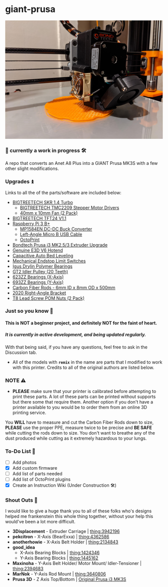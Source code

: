# giant-prusa

![Giant Prusa](examples/photo1.jpg)

### 🧰 currently a work in progress 🛠️

A repo that converts an Anet A8 Plus into a GIANT Prusa MK3S with a few other slight modifications.

### Upgrades ⏫

Links to all the of the parts/software are included below:
- <a href="https://www.amazon.com/BIGTREETECH-Printer-Control-Smoothieboard-Upgrade/dp/B082YTYDCK/ref=sr_1_2?dchild=1&keywords=skr+1.4+turbo&qid=1611026087&sr=8-2" target="_blank"> BIGTREETECH SKR 1.4 Turbo </a>
    - <a href="https://www.amazon.com/gp/product/B07YW7BM68/ref=ppx_yo_dt_b_asin_title_o03_s00?ie=UTF8&psc=1" target="_blank"> BIGTREETECH TMC2209 Stepper Motor Drivers </a>
    - <a href="https://www.amazon.com/gp/product/B0711FVD48/ref=ppx_yo_dt_b_asin_title_o03_s00?ie=UTF8&psc=1" target="_blank"> 40mm x 10mm Fan (2 Pack) </a>
- <a href="https://www.amazon.com/gp/product/B07TJWSV51/ref=ppx_yo_dt_b_asin_title_o02_s00?ie=UTF8&psc=1" target="_blank"> BIGTREETECH TFT24 V1.1 </a>
- <a href="https://www.amazon.com/gp/product/B01CMC50S0/ref=ppx_yo_dt_b_asin_title_o09_s00?ie=UTF8&psc=1" target="_blank"> Raspberry Pi 3 B+ </a>
    - <a href="https://www.amazon.com/gp/product/B07RVG34WR/ref=ppx_yo_dt_b_asin_title_o02_s00?ie=UTF8&psc=1" target="_blank"> MP1584EN DC-DC Buck Converter </a>
    - <a href="https://www.amazon.com/gp/product/B076DW7M5S/ref=ppx_yo_dt_b_asin_title_o01_s00?ie=UTF8&psc=1" target="_blank"> Left-Angle Micro B USB Cable </a>
    - <a href="https://octoprint.org/" target="_blank"> OctoPrint </a>
- <a href="https://www.bondtech.se/product/prusa-i3-mk2-5-mk3-extruder-upgrade/" target="_blank"> Bondtech Prusa i3 MK2.5/3 Extruder Upgrade</a>
- <a href="https://www.amazon.com/gp/product/B079H1S9BN/ref=ppx_yo_dt_b_asin_title_o01_s00?ie=UTF8&psc=1" target="_blank"> Genuine E3D V6 Hotend </a>
- <a href="https://www.amazon.com/gp/product/B01M1777XK/ref=ppx_yo_dt_b_asin_title_o02_s00?ie=UTF8&psc=1" target="_blank"> Capacitive Auto Bed Leveling </a>
- <a href="https://www.amazon.com/gp/product/B07ZCSXNF3/ref=ppx_yo_dt_b_asin_title_o00_s00?ie=UTF8&psc=1" target="_blank"> Mechanical Endstop Limit Switches </a>
- <a href="https://www.amazon.com/gp/product/B071RSDYW4/ref=ppx_yo_dt_b_asin_title_o03_s00?ie=UTF8&psc=1" target="_blank"> Igus Drylin Polymer Bearings </a>
- <a href="https://www.amazon.com/gp/product/B07BPKWM9D/ref=ppx_yo_dt_b_asin_title_o05_s00?ie=UTF8&psc=1" target="_blank"> GT2 Idler Pulley (20 Teeth) </a>
- <a href="https://www.amazon.com/gp/product/B075CM413G/ref=ppx_yo_dt_b_asin_title_o09_s00?ie=UTF8&psc=1" target="_blank"> 623ZZ Bearings (X-Axis) </a>
- <a href="https://www.amazon.com/gp/product/B07FVXM3RK/ref=ppx_yo_dt_b_asin_title_o04_s00?ie=UTF8&psc=1" target="_blank"> 693ZZ Bearings (Y-Axis) </a>
- <a href="https://www.amazon.com/gp/product/B00RWXJYVE/ref=ppx_yo_dt_b_asin_title_o00_s00?ie=UTF8&psc=1" target="_blank"> Carbon Fiber Rods - 6mm ID x 8mm OD x 500mm </a>
- <a href="https://www.amazon.com/gp/product/B07GGLYX9V/ref=ppx_yo_dt_b_asin_title_o01_s00?ie=UTF8&psc=1" target="_blank"> 2020 Right-Angle Bracket </a>
- <a href="https://www.amazon.com/gp/product/B07Y6CN9J4/ref=ppx_yo_dt_b_asin_title_o00_s00?ie=UTF8&psc=1" target="_blank"> T8 Lead Screw POM Nuts (2 Pack) </a>

### Just so you know 💭

#### This is NOT a beginner project, and definitely NOT for the faint of heart.

##### It is currently in active development, and being updated regularly.

With that being said, if you have any questions, feel free to ask in the Discussion tab.

- All of the models with **`remix`** in the name are parts that I modified to work with this printer. Credits to all of the original authors are listed below.

### NOTE ⚠️

- **PLEASE** make sure that your printer is calibrated before attempting to print these parts. A lot of these parts can be printed without supports but there some that require them. Another option if you don't have a printer available to you would be to order them from an online 3D printing service.

You **WILL** have to measure and cut the Carbon Fiber Rods down to size, **PLEASE** use the proper PPE, measure twice to be precise and **BE SAFE** while cutting the rods down to size. You don't want to breathe any of the dust produced while cutting as it extremely hazardous to your lungs.

### To-Do List 📝

* [ ] Add photos
* [x] Add custom firmware
* [ ] Add list of parts needed
* [ ] Add list of OctoPrint plugins
* [x] Create an Instruction Wiki (Under Construction 🛠️)

### Shout Outs 📣

<a href="" target="__blank"> </a>

I would like to give a huge thank you to all of these folks who's designs helped me frankenstein this whole thing together, without your help this would've been a lot more difficult.

- **3Displacement** - Extruder Carriage | <a href="https://www.thingiverse.com/thing:3942196" target="_blank"> thing:3942196 </a>
- **pekcitron** - X-Axis (BearExxa) | <a href="https://www.thingiverse.com/thing:4362586" target="_blank"> thing:4362586 </a>
- **anotherhowie** - X-Axis Belt Holder | <a href="https://www.thingiverse.com/thing:2134843" target="_blank"> thing:2134843 </a>
- **good_idea**
    - X-Axis Bearing Blocks | <a href="https://www.thingiverse.com/thing:1424346" target="_blank"> thing:1424346 </a>
    - Y-Axis Bearing Blocks | <a href="https://www.thingiverse.com/thing:1445162" target="_blank"> thing:1445162 </a>
- **Maxinoha** - Y-Axis Belt Holder/ Motor Mount/ Idler-Tensioner | <a href="https://www.thingiverse.com/thing:2394683" target="_blank"> thing:2394683 </a>
- **MarNok** - Y-Axis Rod Mount | <a href="https://www.thingiverse.com/thing:3640806" target="_blank"> thing:3640806 </a>
- **Prusa 3D** - Z Axis Top/Bottom | <a href="https://www.prusa3d.com/prusa-i3-printable-parts/" target="_blank"> Original Prusa i3 MK3S </a>
